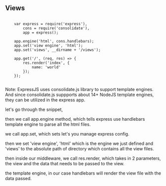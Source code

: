 ## Views


<pre><code>
	var express = require('express'),
		cons = require('consolidate'),
		app = express();

	app.engine('html', cons.handlebars);
	app.set('view engine', 'html');
	app.set('views', __dirname + '/views');

	app.get('/', (req, res) => {
		res.render('index', {
			name: 'world'
		});
	});

</code></pre>

Note:
ExpressJS uses consolidate.js library to support template engines. And since consolidate.js suppports about 14+ NodeJS template engines, they can be utilized in the express app.

let's go through the snippet,

then we call app.engine method, which tells express use handlebars template engine to parse all the html files.

we call app.set, which sets let's you manage express config.

then we set 'view engine', 'html' which is the engine we just defined and 'views' to the absolute path of directory which contains all the view files.

then inside our middleware, we call res.render, which takes in 2 parameters, the view and the data that needs to be passed to the view.

the template engine, in our case handlebars will render the view file with the data passed.
